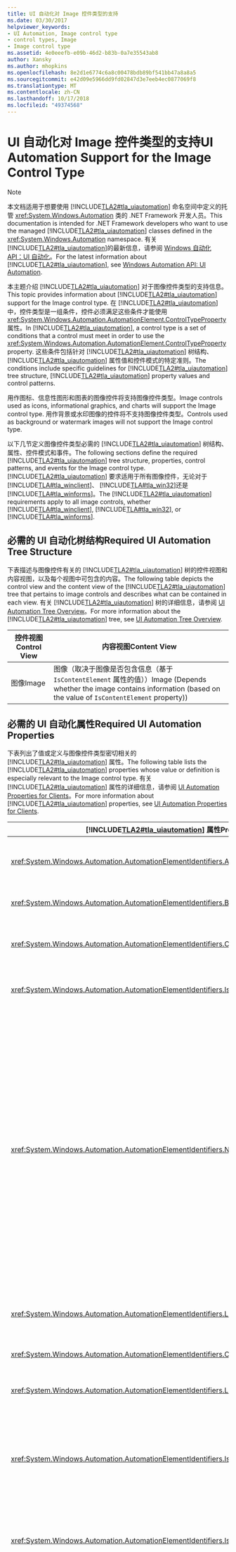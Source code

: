 ```yaml
---
title: UI 自动化对 Image 控件类型的支持
ms.date: 03/30/2017
helpviewer_keywords:
- UI Automation, Image control type
- control types, Image
- Image control type
ms.assetid: 4e0eeefb-e09b-46d2-b83b-0a7e35543ab8
author: Xansky
ms.author: mhopkins
ms.openlocfilehash: 8e2d1e6774c6a8c00478bdb89bf541bb47a8a8a5
ms.sourcegitcommit: e42d09e5966dd9fd02847d3e7eeb4ec0877069f8
ms.translationtype: MT
ms.contentlocale: zh-CN
ms.lasthandoff: 10/17/2018
ms.locfileid: "49374568"
---
```

# <a name="ui-automation-support-for-the-image-control-type"></a><span data-ttu-id="3d426-102">UI 自动化对 Image 控件类型的支持</span><span class="sxs-lookup"><span data-stu-id="3d426-102">UI Automation Support for the Image Control Type</span></span>
> [!NOTE]
>  <span data-ttu-id="3d426-103">本文档适用于想要使用 [!INCLUDE[TLA2#tla_uiautomation](../../../includes/tla2sharptla-uiautomation-md.md)] 命名空间中定义的托管 <xref:System.Windows.Automation> 类的 .NET Framework 开发人员。</span><span class="sxs-lookup"><span data-stu-id="3d426-103">This documentation is intended for .NET Framework developers who want to use the managed [!INCLUDE[TLA2#tla_uiautomation](../../../includes/tla2sharptla-uiautomation-md.md)] classes defined in the <xref:System.Windows.Automation> namespace.</span></span> <span data-ttu-id="3d426-104">有关 [!INCLUDE[TLA2#tla_uiautomation](../../../includes/tla2sharptla-uiautomation-md.md)]的最新信息，请参阅 [Windows 自动化 API：UI 自动化](https://go.microsoft.com/fwlink/?LinkID=156746)。</span><span class="sxs-lookup"><span data-stu-id="3d426-104">For the latest information about [!INCLUDE[TLA2#tla_uiautomation](../../../includes/tla2sharptla-uiautomation-md.md)], see [Windows Automation API: UI Automation](https://go.microsoft.com/fwlink/?LinkID=156746).</span></span>  
  
 <span data-ttu-id="3d426-105">本主题介绍 [!INCLUDE[TLA2#tla_uiautomation](../../../includes/tla2sharptla-uiautomation-md.md)] 对于图像控件类型的支持信息。</span><span class="sxs-lookup"><span data-stu-id="3d426-105">This topic provides information about [!INCLUDE[TLA2#tla_uiautomation](../../../includes/tla2sharptla-uiautomation-md.md)] support for the Image control type.</span></span> <span data-ttu-id="3d426-106">在 [!INCLUDE[TLA2#tla_uiautomation](../../../includes/tla2sharptla-uiautomation-md.md)]中，控件类型是一组条件，控件必须满足这些条件才能使用 <xref:System.Windows.Automation.AutomationElement.ControlTypeProperty> 属性。</span><span class="sxs-lookup"><span data-stu-id="3d426-106">In [!INCLUDE[TLA2#tla_uiautomation](../../../includes/tla2sharptla-uiautomation-md.md)], a control type is a set of conditions that a control must meet in order to use the <xref:System.Windows.Automation.AutomationElement.ControlTypeProperty> property.</span></span> <span data-ttu-id="3d426-107">这些条件包括针对 [!INCLUDE[TLA2#tla_uiautomation](../../../includes/tla2sharptla-uiautomation-md.md)] 树结构、 [!INCLUDE[TLA2#tla_uiautomation](../../../includes/tla2sharptla-uiautomation-md.md)] 属性值和控件模式的特定准则。</span><span class="sxs-lookup"><span data-stu-id="3d426-107">The conditions include specific guidelines for [!INCLUDE[TLA2#tla_uiautomation](../../../includes/tla2sharptla-uiautomation-md.md)] tree structure, [!INCLUDE[TLA2#tla_uiautomation](../../../includes/tla2sharptla-uiautomation-md.md)] property values and control patterns.</span></span>  
  
 <span data-ttu-id="3d426-108">用作图标、信息性图形和图表的图像控件将支持图像控件类型。</span><span class="sxs-lookup"><span data-stu-id="3d426-108">Image controls used as icons, informational graphics, and charts will support the Image control type.</span></span> <span data-ttu-id="3d426-109">用作背景或水印图像的控件将不支持图像控件类型。</span><span class="sxs-lookup"><span data-stu-id="3d426-109">Controls used as background or watermark images will not support the Image control type.</span></span>  
  
 <span data-ttu-id="3d426-110">以下几节定义图像控件类型必需的 [!INCLUDE[TLA2#tla_uiautomation](../../../includes/tla2sharptla-uiautomation-md.md)] 树结构、属性、控件模式和事件。</span><span class="sxs-lookup"><span data-stu-id="3d426-110">The following sections define the required [!INCLUDE[TLA2#tla_uiautomation](../../../includes/tla2sharptla-uiautomation-md.md)] tree structure, properties, control patterns, and events for the Image control type.</span></span> <span data-ttu-id="3d426-111">[!INCLUDE[TLA2#tla_uiautomation](../../../includes/tla2sharptla-uiautomation-md.md)] 要求适用于所有图像控件，无论对于 [!INCLUDE[TLA#tla_winclient](../../../includes/tlasharptla-winclient-md.md)]、 [!INCLUDE[TLA#tla_win32](../../../includes/tlasharptla-win32-md.md)]还是 [!INCLUDE[TLA#tla_winforms](../../../includes/tlasharptla-winforms-md.md)]。</span><span class="sxs-lookup"><span data-stu-id="3d426-111">The [!INCLUDE[TLA2#tla_uiautomation](../../../includes/tla2sharptla-uiautomation-md.md)] requirements apply to all image controls, whether [!INCLUDE[TLA#tla_winclient](../../../includes/tlasharptla-winclient-md.md)], [!INCLUDE[TLA#tla_win32](../../../includes/tlasharptla-win32-md.md)], or [!INCLUDE[TLA#tla_winforms](../../../includes/tlasharptla-winforms-md.md)].</span></span>  
  
<a name="Required_UI_Automation_Tree_Structure"></a>   
## <a name="required-ui-automation-tree-structure"></a><span data-ttu-id="3d426-112">必需的 UI 自动化树结构</span><span class="sxs-lookup"><span data-stu-id="3d426-112">Required UI Automation Tree Structure</span></span>  
 <span data-ttu-id="3d426-113">下表描述与图像控件有关的 [!INCLUDE[TLA2#tla_uiautomation](../../../includes/tla2sharptla-uiautomation-md.md)] 树的控件视图和内容视图，以及每个视图中可包含的内容。</span><span class="sxs-lookup"><span data-stu-id="3d426-113">The following table depicts the control view and the content view of the [!INCLUDE[TLA2#tla_uiautomation](../../../includes/tla2sharptla-uiautomation-md.md)] tree that pertains to image controls and describes what can be contained in each view.</span></span> <span data-ttu-id="3d426-114">有关 [!INCLUDE[TLA2#tla_uiautomation](../../../includes/tla2sharptla-uiautomation-md.md)] 树的详细信息，请参阅 [UI Automation Tree Overview](../../../docs/framework/ui-automation/ui-automation-tree-overview.md)。</span><span class="sxs-lookup"><span data-stu-id="3d426-114">For more information about the [!INCLUDE[TLA2#tla_uiautomation](../../../includes/tla2sharptla-uiautomation-md.md)] tree, see [UI Automation Tree Overview](../../../docs/framework/ui-automation/ui-automation-tree-overview.md).</span></span>  
  
|<span data-ttu-id="3d426-115">控件视图</span><span class="sxs-lookup"><span data-stu-id="3d426-115">Control View</span></span>|<span data-ttu-id="3d426-116">内容视图</span><span class="sxs-lookup"><span data-stu-id="3d426-116">Content View</span></span>|  
|------------------|------------------|  
|<span data-ttu-id="3d426-117">图像</span><span class="sxs-lookup"><span data-stu-id="3d426-117">Image</span></span>|<span data-ttu-id="3d426-118">图像（取决于图像是否包含信息（基于 `IsContentElement` 属性的值））</span><span class="sxs-lookup"><span data-stu-id="3d426-118">Image (Depends whether the image contains information (based on the value of `IsContentElement` property))</span></span>|  
  
<a name="Required_UI_Automation_Properties"></a>   
## <a name="required-ui-automation-properties"></a><span data-ttu-id="3d426-119">必需的 UI 自动化属性</span><span class="sxs-lookup"><span data-stu-id="3d426-119">Required UI Automation Properties</span></span>  
 <span data-ttu-id="3d426-120">下表列出了值或定义与图像控件类型密切相关的 [!INCLUDE[TLA2#tla_uiautomation](../../../includes/tla2sharptla-uiautomation-md.md)] 属性。</span><span class="sxs-lookup"><span data-stu-id="3d426-120">The following table lists the [!INCLUDE[TLA2#tla_uiautomation](../../../includes/tla2sharptla-uiautomation-md.md)] properties whose value or definition is especially relevant to the Image control type.</span></span> <span data-ttu-id="3d426-121">有关 [!INCLUDE[TLA2#tla_uiautomation](../../../includes/tla2sharptla-uiautomation-md.md)] 属性的详细信息，请参阅 [UI Automation Properties for Clients](../../../docs/framework/ui-automation/ui-automation-properties-for-clients.md)。</span><span class="sxs-lookup"><span data-stu-id="3d426-121">For more information about [!INCLUDE[TLA2#tla_uiautomation](../../../includes/tla2sharptla-uiautomation-md.md)] properties, see [UI Automation Properties for Clients](../../../docs/framework/ui-automation/ui-automation-properties-for-clients.md).</span></span>  
  
|[!INCLUDE[TLA2#tla_uiautomation](../../../includes/tla2sharptla-uiautomation-md.md)] <span data-ttu-id="3d426-122">属性</span><span class="sxs-lookup"><span data-stu-id="3d426-122">Property</span></span>|<span data-ttu-id="3d426-123">“值”</span><span class="sxs-lookup"><span data-stu-id="3d426-123">Value</span></span>|<span data-ttu-id="3d426-124">说明</span><span class="sxs-lookup"><span data-stu-id="3d426-124">Notes</span></span>|  
|------------------------------------------------------------------------------------|-----------|-----------|  
|<xref:System.Windows.Automation.AutomationElementIdentifiers.AutomationIdProperty>|<span data-ttu-id="3d426-125">请参阅注释。</span><span class="sxs-lookup"><span data-stu-id="3d426-125">See notes.</span></span>|<span data-ttu-id="3d426-126">此属性的值在应用程序的所有控件中都必须保持唯一。</span><span class="sxs-lookup"><span data-stu-id="3d426-126">The value of this property needs to be unique across all controls in an application.</span></span>|  
|<xref:System.Windows.Automation.AutomationElementIdentifiers.BoundingRectangleProperty>|<span data-ttu-id="3d426-127">请参阅注释。</span><span class="sxs-lookup"><span data-stu-id="3d426-127">See notes.</span></span>|<span data-ttu-id="3d426-128">包含整个控件的最外层矩形。</span><span class="sxs-lookup"><span data-stu-id="3d426-128">The outermost rectangle that contains the whole control.</span></span>|  
|<xref:System.Windows.Automation.AutomationElementIdentifiers.ClickablePointProperty>|<span data-ttu-id="3d426-129">请参阅注释。</span><span class="sxs-lookup"><span data-stu-id="3d426-129">See notes.</span></span>|<span data-ttu-id="3d426-130">图像控件的可单击点必须是图像控件边界矩形内的点。</span><span class="sxs-lookup"><span data-stu-id="3d426-130">The image control’s clickable point must be a point within the bounding rectangle of the image control.</span></span>|  
|<xref:System.Windows.Automation.AutomationElementIdentifiers.IsKeyboardFocusableProperty>|<span data-ttu-id="3d426-131">请参阅注释。</span><span class="sxs-lookup"><span data-stu-id="3d426-131">See notes.</span></span>|<span data-ttu-id="3d426-132">如果该控件可以接收键盘焦点，则它必须支持此属性。</span><span class="sxs-lookup"><span data-stu-id="3d426-132">If the control can receive keyboard focus, it must support this property.</span></span>|  
|<xref:System.Windows.Automation.AutomationElementIdentifiers.NameProperty>|<span data-ttu-id="3d426-133">请参阅注释。</span><span class="sxs-lookup"><span data-stu-id="3d426-133">See notes.</span></span>|<span data-ttu-id="3d426-134">包含信息的所有图像控件都必须公开名称属性。</span><span class="sxs-lookup"><span data-stu-id="3d426-134">The Name property must be exposed for all image controls that contain information.</span></span> <span data-ttu-id="3d426-135">以编程方式访问此信息需要提供与图形等效的文字。</span><span class="sxs-lookup"><span data-stu-id="3d426-135">Programmatic access to this information requires that a textual equivalent to the graphic be provided.</span></span> <span data-ttu-id="3d426-136">如果图像控件仅仅是装饰性的，它必须仅显示在 [!INCLUDE[TLA2#tla_uiautomation](../../../includes/tla2sharptla-uiautomation-md.md)] 树的控件视图中，且不需要名称。</span><span class="sxs-lookup"><span data-stu-id="3d426-136">If the image control is purely decorative, it must only show up in the control view of the [!INCLUDE[TLA2#tla_uiautomation](../../../includes/tla2sharptla-uiautomation-md.md)] tree and is not required to have a name.</span></span> <span data-ttu-id="3d426-137">UI 框架必须支持图像上的 ALT 或替代文本属性，这些属性可以从其框架内进行设置。</span><span class="sxs-lookup"><span data-stu-id="3d426-137">UI frameworks must support an ALT or alternate text property on images that can be set from within their framework.</span></span> <span data-ttu-id="3d426-138">此属性将映射到 [!INCLUDE[TLA2#tla_uiautomation](../../../includes/tla2sharptla-uiautomation-md.md)] 名称属性。</span><span class="sxs-lookup"><span data-stu-id="3d426-138">This property will then map to the [!INCLUDE[TLA2#tla_uiautomation](../../../includes/tla2sharptla-uiautomation-md.md)] Name property.</span></span>|  
|<xref:System.Windows.Automation.AutomationElementIdentifiers.LabeledByProperty>|<span data-ttu-id="3d426-139">请参阅注释。</span><span class="sxs-lookup"><span data-stu-id="3d426-139">See notes.</span></span>|<span data-ttu-id="3d426-140">如果存在静态文本标签，则此属性必须公开对该控件的引用。</span><span class="sxs-lookup"><span data-stu-id="3d426-140">If there is a static text label then this property must expose a reference to that control.</span></span>|  
|<xref:System.Windows.Automation.AutomationElementIdentifiers.ControlTypeProperty>|<span data-ttu-id="3d426-141">图像</span><span class="sxs-lookup"><span data-stu-id="3d426-141">Image</span></span>|<span data-ttu-id="3d426-142">此值对于所有 UI 框架均相同。</span><span class="sxs-lookup"><span data-stu-id="3d426-142">This value is the same for all UI frameworks.</span></span>|  
|<xref:System.Windows.Automation.AutomationElementIdentifiers.LocalizedControlTypeProperty>|<span data-ttu-id="3d426-143">“图像”</span><span class="sxs-lookup"><span data-stu-id="3d426-143">"image"</span></span>|<span data-ttu-id="3d426-144">与图像控件类型相对应的已本地化字符串。</span><span class="sxs-lookup"><span data-stu-id="3d426-144">Localized string corresponding to the Image control type.</span></span>|  
|<xref:System.Windows.Automation.AutomationElementIdentifiers.IsContentElementProperty>|<span data-ttu-id="3d426-145">请参阅注释。</span><span class="sxs-lookup"><span data-stu-id="3d426-145">See notes.</span></span>|<span data-ttu-id="3d426-146">当其包含尚未公开给最终用户的有意义信息时，图像控件必须包括在 [!INCLUDE[TLA2#tla_uiautomation](../../../includes/tla2sharptla-uiautomation-md.md)] 树的内容视图中。</span><span class="sxs-lookup"><span data-stu-id="3d426-146">The image control must be included in the content view of the [!INCLUDE[TLA2#tla_uiautomation](../../../includes/tla2sharptla-uiautomation-md.md)] tree when it contains meaningful information not already exposed to the end user.</span></span>|  
|<xref:System.Windows.Automation.AutomationElementIdentifiers.IsControlElementProperty>|<span data-ttu-id="3d426-147">True</span><span class="sxs-lookup"><span data-stu-id="3d426-147">True</span></span>|<span data-ttu-id="3d426-148">图像控件始终包括在 [!INCLUDE[TLA2#tla_uiautomation](../../../includes/tla2sharptla-uiautomation-md.md)] 树的控件视图中。</span><span class="sxs-lookup"><span data-stu-id="3d426-148">The image control is always included in the control view of the [!INCLUDE[TLA2#tla_uiautomation](../../../includes/tla2sharptla-uiautomation-md.md)] tree.</span></span>|  
|<xref:System.Windows.Automation.AutomationElementIdentifiers.HelpTextProperty>|<span data-ttu-id="3d426-149">请参阅注释。</span><span class="sxs-lookup"><span data-stu-id="3d426-149">See notes.</span></span>|<span data-ttu-id="3d426-150">帮助文本属性公开了描述控件的实际可视外观（例如，带有白色 X 的红色方框）或与图像相关的其他工具提示信息的已本地化字符串。</span><span class="sxs-lookup"><span data-stu-id="3d426-150">The HelpText property exposes a localized string which describes the actual visual appearance of the control (for example, a red square with a white ‘X’) or other tooltip information associated with the image.</span></span><br /><br /> <span data-ttu-id="3d426-151">在需要较长的说明来传达有关图像控件的详细信息时，必须支持此属性。</span><span class="sxs-lookup"><span data-stu-id="3d426-151">This property must be supported when a long description is needed to convey more information about the image control.</span></span> <span data-ttu-id="3d426-152">例如，复杂的图表或关系图。</span><span class="sxs-lookup"><span data-stu-id="3d426-152">For example, a complicated chart or diagram.</span></span> <span data-ttu-id="3d426-153">此属性将映射到 HTML LongDesc 标记和可缩放的向量图形 (SVG) Desc 标记。</span><span class="sxs-lookup"><span data-stu-id="3d426-153">This property maps to the HTML LongDesc tag and the Scalable Vector Graphics (SVG) Desc tag.</span></span> <span data-ttu-id="3d426-154">使用图像控件的开发人员必须支持允许在控件上设置直观描述的属性。</span><span class="sxs-lookup"><span data-stu-id="3d426-154">Developers working with image controls must support a property to allow the visual description to be set on the control.</span></span> <span data-ttu-id="3d426-155">此属性必须映射到 UI 自动化 VisualDescription 属性。</span><span class="sxs-lookup"><span data-stu-id="3d426-155">This property must be mapped to the UI Automation VisualDescription property.</span></span>|  
|<xref:System.Windows.Automation.AutomationElementIdentifiers.ItemStatusProperty>|<span data-ttu-id="3d426-156">请参阅注释。</span><span class="sxs-lookup"><span data-stu-id="3d426-156">See notes.</span></span>|<span data-ttu-id="3d426-157">如果图像控件表示有关屏幕上某个特定项的状态信息，则该项应包含该控件。</span><span class="sxs-lookup"><span data-stu-id="3d426-157">If the image control represents state information about a particular item on the screen, the control should be contained within the item.</span></span> <span data-ttu-id="3d426-158">当图像包含在某个项中时，该项必须支持状态属性，并在状态更改时引发相应的通知。</span><span class="sxs-lookup"><span data-stu-id="3d426-158">When the image is contained within an item the item must support the status property and raise appropriate notifications when the status changes.</span></span><br /><br /> <span data-ttu-id="3d426-159">如果图像是独立的控件并将传达状态，则必须支持此属性。</span><span class="sxs-lookup"><span data-stu-id="3d426-159">If an image is a standalone control and is conveying status this property must be supported.</span></span>|  
  
<a name="Required_UI_Automation_Control_Patterns"></a>   
## <a name="required-ui-automation-control-patterns"></a><span data-ttu-id="3d426-160">必需的 UI 自动化控件模式</span><span class="sxs-lookup"><span data-stu-id="3d426-160">Required UI Automation Control Patterns</span></span>  
 <span data-ttu-id="3d426-161">下表列出需要由所有图像控件支持的 [!INCLUDE[TLA2#tla_uiautomation](../../../includes/tla2sharptla-uiautomation-md.md)] 控件模式。</span><span class="sxs-lookup"><span data-stu-id="3d426-161">The following table lists the [!INCLUDE[TLA2#tla_uiautomation](../../../includes/tla2sharptla-uiautomation-md.md)] control patterns required to be supported by all image controls.</span></span> <span data-ttu-id="3d426-162">有关控件模式的详细信息，请参阅 [UI Automation Control Patterns Overview](../../../docs/framework/ui-automation/ui-automation-control-patterns-overview.md)。</span><span class="sxs-lookup"><span data-stu-id="3d426-162">For more information about control patterns, see [UI Automation Control Patterns Overview](../../../docs/framework/ui-automation/ui-automation-control-patterns-overview.md).</span></span>  
  
|<span data-ttu-id="3d426-163">控件模式</span><span class="sxs-lookup"><span data-stu-id="3d426-163">Control Pattern</span></span>|<span data-ttu-id="3d426-164">支持</span><span class="sxs-lookup"><span data-stu-id="3d426-164">Support</span></span>|<span data-ttu-id="3d426-165">说明</span><span class="sxs-lookup"><span data-stu-id="3d426-165">Notes</span></span>|  
|---------------------|-------------|-----------|  
|<xref:System.Windows.Automation.Provider.IGridItemProvider>|<span data-ttu-id="3d426-166">视情况而定</span><span class="sxs-lookup"><span data-stu-id="3d426-166">Depends</span></span>|<span data-ttu-id="3d426-167">如果该控件位于网格容器内，则图像控件将支持“网格项”模式。</span><span class="sxs-lookup"><span data-stu-id="3d426-167">The image control supports the Grid Item pattern if the control is within a grid container.</span></span>|  
|<xref:System.Windows.Automation.Provider.ITableItemProvider>|<span data-ttu-id="3d426-168">视情况而定</span><span class="sxs-lookup"><span data-stu-id="3d426-168">Depends</span></span>|<span data-ttu-id="3d426-169">如果该控件位于具有标头控件的容器内，则图像控件将支持“表项”模式。</span><span class="sxs-lookup"><span data-stu-id="3d426-169">The image control supports the Table Item pattern if the control is within a container that has header controls.</span></span>|  
|<xref:System.Windows.Automation.Provider.IInvokeProvider>|<span data-ttu-id="3d426-170">Never</span><span class="sxs-lookup"><span data-stu-id="3d426-170">Never</span></span>|<span data-ttu-id="3d426-171">如果图像控件包含可单击的图像，则该控件应支持一种支持“调用”模式的控件类型（例如，按钮控件类型）。</span><span class="sxs-lookup"><span data-stu-id="3d426-171">If the image control contains a clickable image, the control should support a control type that supports the Invoke pattern, such as the Button control type.</span></span>|  
|<xref:System.Windows.Automation.Provider.ISelectionItemProvider>|<span data-ttu-id="3d426-172">Never</span><span class="sxs-lookup"><span data-stu-id="3d426-172">Never</span></span>|<span data-ttu-id="3d426-173">图像控件不应支持“选择项”模式。</span><span class="sxs-lookup"><span data-stu-id="3d426-173">Image controls should not support the Selection Item pattern.</span></span>|  
  
<a name="Required_UI_Automation_Events"></a>   
## <a name="required-ui-automation-events"></a><span data-ttu-id="3d426-174">必需的 UI 自动化事件</span><span class="sxs-lookup"><span data-stu-id="3d426-174">Required UI Automation Events</span></span>  
 <span data-ttu-id="3d426-175">下表列出需要由所有图像控件支持的 [!INCLUDE[TLA2#tla_uiautomation](../../../includes/tla2sharptla-uiautomation-md.md)] 事件。</span><span class="sxs-lookup"><span data-stu-id="3d426-175">The following table lists the [!INCLUDE[TLA2#tla_uiautomation](../../../includes/tla2sharptla-uiautomation-md.md)] events required to be supported by all image controls.</span></span> <span data-ttu-id="3d426-176">有关事件的详细信息，请参阅 [F:System.Windows.Automation.AutomationElementIdentifiers.IsEnabledProperty](../../../docs/framework/ui-automation/ui-automation-events-overview.md)。</span><span class="sxs-lookup"><span data-stu-id="3d426-176">For more information on events, see [UI Automation Events Overview](../../../docs/framework/ui-automation/ui-automation-events-overview.md).</span></span>  
  
|[!INCLUDE[TLA2#tla_uiautomation](../../../includes/tla2sharptla-uiautomation-md.md)] <span data-ttu-id="3d426-177">事件</span><span class="sxs-lookup"><span data-stu-id="3d426-177">Event</span></span>|<span data-ttu-id="3d426-178">支持</span><span class="sxs-lookup"><span data-stu-id="3d426-178">Support</span></span>|<span data-ttu-id="3d426-179">说明</span><span class="sxs-lookup"><span data-stu-id="3d426-179">Notes</span></span>|  
|---------------------------------------------------------------------------------|-------------|-----------|  
|<xref:System.Windows.Automation.InvokePatternIdentifiers.InvokedEvent>|<span data-ttu-id="3d426-180">Never</span><span class="sxs-lookup"><span data-stu-id="3d426-180">Never</span></span>|<span data-ttu-id="3d426-181">无</span><span class="sxs-lookup"><span data-stu-id="3d426-181">None</span></span>|  
|<xref:System.Windows.Automation.SelectionItemPatternIdentifiers.ElementAddedToSelectionEvent>|<span data-ttu-id="3d426-182">Never</span><span class="sxs-lookup"><span data-stu-id="3d426-182">Never</span></span>|<span data-ttu-id="3d426-183">无</span><span class="sxs-lookup"><span data-stu-id="3d426-183">None</span></span>|  
|<xref:System.Windows.Automation.SelectionItemPatternIdentifiers.ElementRemovedFromSelectionEvent>|<span data-ttu-id="3d426-184">Never</span><span class="sxs-lookup"><span data-stu-id="3d426-184">Never</span></span>|<span data-ttu-id="3d426-185">无</span><span class="sxs-lookup"><span data-stu-id="3d426-185">None</span></span>|  
|<xref:System.Windows.Automation.SelectionItemPatternIdentifiers.ElementSelectedEvent>|<span data-ttu-id="3d426-186">Never</span><span class="sxs-lookup"><span data-stu-id="3d426-186">Never</span></span>|<span data-ttu-id="3d426-187">无</span><span class="sxs-lookup"><span data-stu-id="3d426-187">None</span></span>|  
|<span data-ttu-id="3d426-188"><xref:System.Windows.Automation.AutomationElementIdentifiers.BoundingRectangleProperty> 属性更改事件。</span><span class="sxs-lookup"><span data-stu-id="3d426-188"><xref:System.Windows.Automation.AutomationElementIdentifiers.BoundingRectangleProperty> property-changed event.</span></span>|<span data-ttu-id="3d426-189">必需</span><span class="sxs-lookup"><span data-stu-id="3d426-189">Required</span></span>|<span data-ttu-id="3d426-190">无</span><span class="sxs-lookup"><span data-stu-id="3d426-190">None</span></span>|  
|<span data-ttu-id="3d426-191"><xref:System.Windows.Automation.AutomationElementIdentifiers.IsOffscreenProperty> 属性更改事件。</span><span class="sxs-lookup"><span data-stu-id="3d426-191"><xref:System.Windows.Automation.AutomationElementIdentifiers.IsOffscreenProperty> property-changed event.</span></span>|<span data-ttu-id="3d426-192">必需</span><span class="sxs-lookup"><span data-stu-id="3d426-192">Required</span></span>|<span data-ttu-id="3d426-193">无</span><span class="sxs-lookup"><span data-stu-id="3d426-193">None</span></span>|  
|<span data-ttu-id="3d426-194"><xref:System.Windows.Automation.AutomationElementIdentifiers.IsEnabledProperty> 属性更改事件。</span><span class="sxs-lookup"><span data-stu-id="3d426-194"><xref:System.Windows.Automation.AutomationElementIdentifiers.IsEnabledProperty> property-changed event.</span></span>|<span data-ttu-id="3d426-195">必需</span><span class="sxs-lookup"><span data-stu-id="3d426-195">Required</span></span>|<span data-ttu-id="3d426-196">无</span><span class="sxs-lookup"><span data-stu-id="3d426-196">None</span></span>|  
|<span data-ttu-id="3d426-197"><xref:System.Windows.Automation.AutomationElementIdentifiers.NameProperty> 属性更改事件。</span><span class="sxs-lookup"><span data-stu-id="3d426-197"><xref:System.Windows.Automation.AutomationElementIdentifiers.NameProperty> property-changed event.</span></span>|<span data-ttu-id="3d426-198">必需</span><span class="sxs-lookup"><span data-stu-id="3d426-198">Required</span></span>|<span data-ttu-id="3d426-199">无</span><span class="sxs-lookup"><span data-stu-id="3d426-199">None</span></span>|  
|<xref:System.Windows.Automation.AutomationElementIdentifiers.AutomationFocusChangedEvent>|<span data-ttu-id="3d426-200">必需</span><span class="sxs-lookup"><span data-stu-id="3d426-200">Required</span></span>|<span data-ttu-id="3d426-201">无</span><span class="sxs-lookup"><span data-stu-id="3d426-201">None</span></span>|  
|<xref:System.Windows.Automation.AutomationElementIdentifiers.StructureChangedEvent>|<span data-ttu-id="3d426-202">必需</span><span class="sxs-lookup"><span data-stu-id="3d426-202">Required</span></span>|<span data-ttu-id="3d426-203">无</span><span class="sxs-lookup"><span data-stu-id="3d426-203">None</span></span>|  
  
## <a name="see-also"></a><span data-ttu-id="3d426-204">请参阅</span><span class="sxs-lookup"><span data-stu-id="3d426-204">See Also</span></span>  
 <xref:System.Windows.Automation.ControlType.Image>  
 [<span data-ttu-id="3d426-205">UI 自动化控件类型概述</span><span class="sxs-lookup"><span data-stu-id="3d426-205">UI Automation Control Types Overview</span></span>](../../../docs/framework/ui-automation/ui-automation-control-types-overview.md)  
 [<span data-ttu-id="3d426-206">UI 自动化概述</span><span class="sxs-lookup"><span data-stu-id="3d426-206">UI Automation Overview</span></span>](../../../docs/framework/ui-automation/ui-automation-overview.md)
